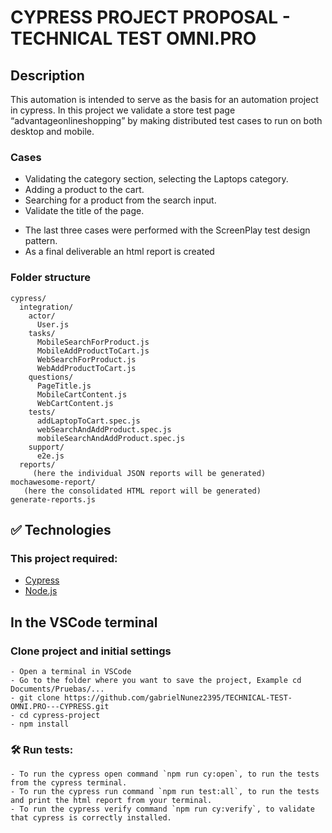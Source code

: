 # CYPRESS PROJECT PROPOSAL - TECHNICAL TEST OMNI.PRO

## Description
This automation is intended to serve as the basis for an automation project in cypress. In this project we validate a store test page “advantageonlineshopping” by making distributed test cases to run on both desktop and mobile.

### Cases

- Validating the category section, selecting the Laptops category.
- Adding a product to the cart.
- Searching for a product from the search input.
- Validate the title of the page.

* The last three cases were performed with the ScreenPlay test design pattern.
* As a final deliverable an html report is created

### Folder structure

```
cypress/
  integration/
    actor/
      User.js
    tasks/
      MobileSearchForProduct.js
      MobileAddProductToCart.js
      WebSearchForProduct.js
      WebAddProductToCart.js
    questions/
      PageTitle.js
      MobileCartContent.js
      WebCartContent.js
    tests/
      addLaptopToCart.spec.js
      webSearchAndAddProduct.spec.js
      mobileSearchAndAddProduct.spec.js
    support/
      e2e.js
  reports/
     (here the individual JSON reports will be generated)
mochawesome-report/
   (here the consolidated HTML report will be generated)
generate-reports.js
```

## ✅ Technologies
### This project required:
* [Cypress](https://docs.cypress.io/guides/overview/why-cypress)
* [Node.js](https://nodejs.org/es/docs/)


## In the VSCode terminal

### Clone project and initial settings

```
- Open a terminal in VSCode
- Go to the folder where you want to save the project, Example cd Documents/Pruebas/...
- git clone https://github.com/gabrielNunez2395/TECHNICAL-TEST-OMNI.PRO---CYPRESS.git
- cd cypress-project
- npm install
```

###  🛠️ Run tests:
```
- To run the cypress open command `npm run cy:open`, to run the tests from the cypress terminal.
- To run the cypress run command `npm run test:all`, to run the tests and print the html report from your terminal.
- To run the cypress verify command `npm run cy:verify`, to validate that cypress is correctly installed.
```
